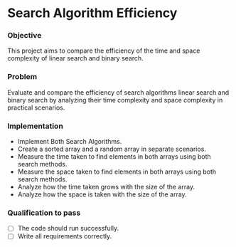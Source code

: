 # Search Algorithm Efficiency

### Objective
This project aims to compare the efficiency of the time and space complexity of linear search and binary search.

### Problem

Evaluate and compare the efficiency of search algorithms linear search and binary search by analyzing their time complexity and space complexity in practical scenarios.



### Implementation

- Implement Both Search Algorithms.
- Create a sorted array and a random array in separate scenarios.
- Measure the time taken to find elements in both arrays using both search methods.
- Measure the space taken to find elements in both arrays using both search methods.
- Analyze how the time taken grows with the size of the array.
- Analyze how the space is taken with the size of the array.


### Qualification to pass
 - [ ] The code should run successfully.
- [ ]  Write all requirements correctly.
